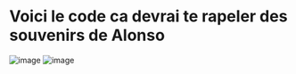# Voici le code ca devrai te rapeler des souvenirs de Alonso
![image](https://github.com/KelyanRs/bataille/assets/121857444/4711fe16-2243-4252-b3f3-3f2ca32cc2ba)
![image](https://github.com/KelyanRs/bataille/assets/121857444/ef58b296-a1bd-4811-9476-d73a864351d0)

